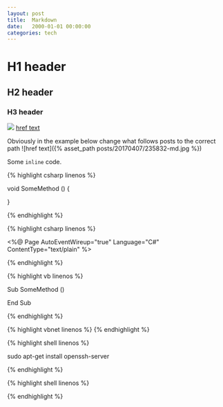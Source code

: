```yaml
---
layout: post
title:  Markdown
date:   2000-01-01 00:00:00
categories: tech
---
```


H1 header
=========

H2 header
---------

### H3 header

![](/path/image.jpg)
[href text](/path/to/page.html)

Obviously in the example below change what follows posts to the correct path
![href text]({% asset_path posts/20170407/235832-md.jpg %})

Some ```inline``` code.

{% highlight csharp linenos %}

void SomeMethod ()
{

}

{% endhighlight %}

{% highlight csharp linenos %}

<%@ Page AutoEventWireup="true" Language="C#" ContentType="text/plain" %>

<script runat="server">

  void Page_Load(object sender, EventArgs e)
  {
    this.Response.Write("Hello World!");
  }

</script>

{% endhighlight %}

{% highlight vb linenos %}

Sub SomeMethod ()

End Sub

{% endhighlight %}

{% highlight vbnet linenos %}
{% endhighlight %}

{% highlight shell linenos %}

sudo apt-get install openssh-server

{% endhighlight %}

{% highlight shell linenos %}

{% endhighlight %}
